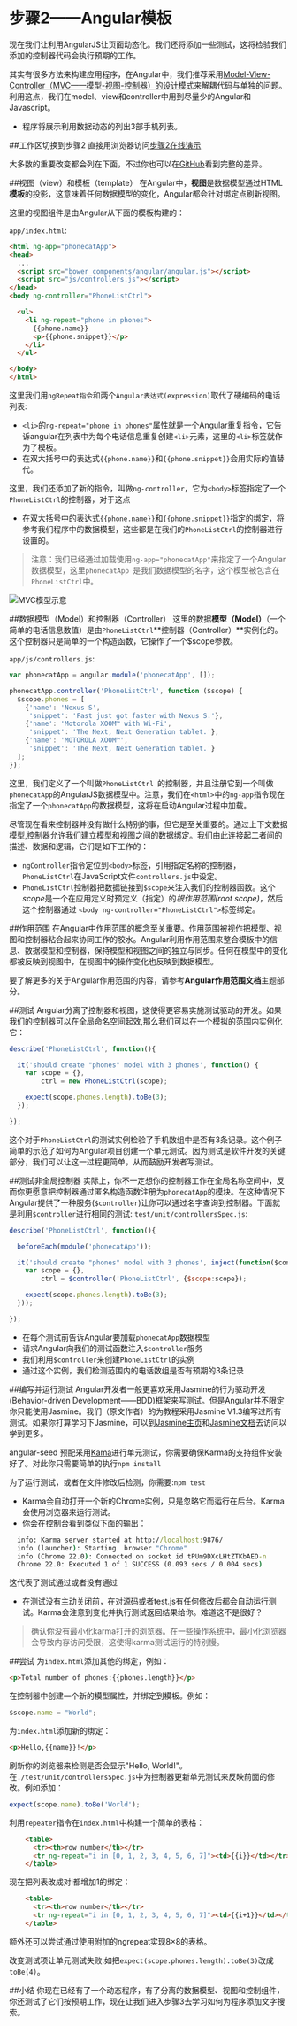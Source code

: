 # 步骤2——Angular模板
现在我们让利用AngularJS让页面动态化。我们还将添加一些测试，这将检验我们添加的控制器代码会执行预期的工作。

其实有很多方法来构建应用程序，在Angular中，我们推荐采用[Model-View-Controller（MVC——模型-视图-控制器）的设计模式](http://en.wikipedia.org/wiki/Model%E2%80%93View%E2%80%93Controller)来解耦代码与单独的问题。利用这点，我们在model、view和controller中用到尽量少的Angular和Javascript。
* 程序将展示利用数据动态的列出3部手机列表。

##工作区切换到步骤2
直接用浏览器访问[步骤2在线演示](http://angular.github.io/angular-phonecat/step-2/app)

大多数的重要改变都会列在下面，不过你也可以在[GitHub](https://github.com/angular/angular-phonecat/compare/step-1...step-2)看到完整的差异。

##视图（view）和模板（template）
在Angular中，**视图**是数据模型通过HTML**模板**的投影，这意味着任何数据模型的变化，Angular都会针对绑定点刷新视图。

这里的视图组件是由Angular从下面的模板构建的：

`app/index.html`:
```html
<html ng-app="phonecatApp">
<head>
  ...
  <script src="bower_components/angular/angular.js"></script>
  <script src="js/controllers.js"></script>
</head>
<body ng-controller="PhoneListCtrl">

  <ul>
    <li ng-repeat="phone in phones">
      {{phone.name}}
      <p>{{phone.snippet}}</p>
    </li>
  </ul>

</body>
</html>
```
这里我们用`ngRepeat指令`和两个`Angular表达式(expression)`取代了硬编码的电话列表:
* `<li>`的`ng-repeat="phone in phones"`属性就是一个Angular重复指令，它告诉angular在列表中为每个电话信息重复创建`<li>`元素，这里的`<li>`标签就作为了模板。
* 在双大括号中的表达式`{{phone.name}}`和`{{phone.snippet}}`会用实际的值替代。

这里，我们还添加了新的指令，叫做`ng-controller`，它为`<body>`标签指定了一个`PhoneListCtrl`的控制器，对于这点
* 在双大括号中的表达式`{{phone.name}}`和`{{phone.snippet}}`指定的绑定，将参考我们程序中的数据模型，这些都是在我们的`PhoneListCtrl`的控制器进行设置的。

>注意：我们已经通过加载使用`ng-app="phonecatApp"`来指定了一个Angular数据模型，这里`phonecatApp `是我们数据模型的名字，这个模型被包含在`PhoneListCtrl`中。

![MVC模型示意](../image/tutorial_02.png)

##数据模型（Model）和控制器（Controller）
这里的数据**模型（Model）**（一个简单的电话信息数值）是由`PhoneListCtrl`**控制器（Controller）**实例化的。这个控制器只是简单的一个构造函数，它操作了一个$scope参数。

`app/js/controllers.js`:
```js
var phonecatApp = angular.module('phonecatApp', []);

phonecatApp.controller('PhoneListCtrl', function ($scope) {
  $scope.phones = [
    {'name': 'Nexus S',
     'snippet': 'Fast just got faster with Nexus S.'},
    {'name': 'Motorola XOOM™ with Wi-Fi',
     'snippet': 'The Next, Next Generation tablet.'},
    {'name': 'MOTOROLA XOOM™',
     'snippet': 'The Next, Next Generation tablet.'}
  ];
});
```
这里，我们定义了一个叫做`PhoneListCtrl `的控制器，并且注册它到一个叫做`phonecatApp`的AngularJS数据模型中。注意，我们在`<html>`中的`ng-app`指令现在指定了一个`phonecatApp`的数据模型，这将在启动Angular过程中加载。

尽管现在看来控制器并没有做什么特别的事，但它是至关重要的。通过上下文数据模型,控制器允许我们建立模型和视图之间的数据绑定。我们由此连接起二者间的描述、数据和逻辑，它们是如下工作的：
*  `ngController`指令定位到`<body>`标签，引用指定名称的控制器，`PhoneListCtrl`在JavaScript文件`controllers.js`中设定。
* `PhoneListCtrl`控制器把数据链接到`$scope`来注入我们的控制器函数。这个*scope*是一个在应用定义时预定义（指定）的*根作用范围(root scope)*，然后这个控制器通过
`<body ng-controller="PhoneListCtrl">`标签绑定。

##作用范围
在Angular中作用范围的概念至关重要。作用范围被视作把模型、视图和控制器粘合起来协同工作的胶水。Angular利用作用范围来整合模板中的信息、数据模型和控制器，保持模型和视图之间的独立与同步。任何在模型中的变化都被反映到视图中，在视图中的操作变化也反映到数据模型。

要了解更多的关于Angular作用范围的内容，请参考**Angular作用范围文档**主题部分。

##测试
Angular分离了控制器和视图，这使得更容易实施测试驱动的开发。如果我们的控制器可以在全局命名空间起效,那么我们可以在一个模拟的范围内实例化它：
```js
describe('PhoneListCtrl', function(){

  it('should create "phones" model with 3 phones', function() {
    var scope = {},
        ctrl = new PhoneListCtrl(scope);

    expect(scope.phones.length).toBe(3);
  });

});
```
这个对于`PhoneListCtrl`的测试实例检验了手机数组中是否有3条记录。这个例子简单的示范了如何为Angular项目创建一个单元测试。因为测试是软件开发的关键部分，我们可以让这一过程更简单，从而鼓励开发者写测试。

##测试非全局控制器
实际上，你不一定想你的控制器工作在全局名称空间中，反而你更愿意把控制器通过匿名构造函数注册为`phonecatApp`的模块。在这种情况下Angular提供了一种服务(`$controller`)让你可以通过名字查询到控制器。下面就是利用`$controller`进行相同的测试:
`test/unit/controllersSpec.js`:
```js
describe('PhoneListCtrl', function(){

  beforeEach(module('phonecatApp'));

  it('should create "phones" model with 3 phones', inject(function($controller) {
    var scope = {},
        ctrl = $controller('PhoneListCtrl', {$scope:scope});

    expect(scope.phones.length).toBe(3);
  }));

});
```

* 在每个测试前告诉Angular要加载`phonecatApp`数据模型
* 请求Angular向我们的测试函数注入`$controller`服务
* 我们利用`$controller`来创建`PhoneListCtrl`的实例
* 通过这个实例，我们检测范围内的电话数组是否有预期的3条记录

##编写并运行测试
Angular开发者一般更喜欢采用Jasmine的行为驱动开发(Behavior-driven Development——BDD)框架来写测试。但是Angular并不限定你只能使用Jasmine。我们（原文作者）的为教程采用Jasmine V1.3编写过所有测试。如果你打算学习下Jasmine，可以到[Jasmine主页](http://jasmine.github.io/)和[Jasmine文档](http://jasmine.github.io/1.3/introduction.html)去访问以学到更多。

angular-seed 预配采用[Kama](http://karma-runner.github.io/)进行单元测试，你需要确保Karma的支持组件安装好了。对此你只需要简单的执行`npm install`

为了运行测试，或者在文件修改后检测，你需要:`npm test`

* Karma会自动打开一个新的Chrome实例，只是忽略它而运行在后台。Karma会使用浏览器来运行测试。
* 你会在控制台看到类似下面的输出：
```cmd
  info: Karma server started at http://localhost:9876/
  info (launcher): Starting  browser "Chrome"
  info (Chrome 22.0): Connected on socket id tPUm9DXcLHtZTKbAEO-n
  Chrome 22.0: Executed 1 of 1 SUCCESS (0.093 secs / 0.004 secs)
```
  这代表了测试通过或者没有通过
* 在测试没有主动关闭前，在对源码或者test.js有任何修改后都会自动运行测试。Karma会注意到变化并执行测试返回结果给你。难道这不是很好？
>确认你没有最小化karma打开的浏览器。在一些操作系统中，最小化浏览器会导致内存访问受限，这使得karma测试运行的特别慢。

##尝试
为`index.html`添加其他的绑定，例如：
```html
<p>Total number of phones:{{phones.length}}</p>
```
在控制器中创建一个新的模型属性，并绑定到模板。例如：
```js
$scope.name = "World";
```
为`index.html`添加新的绑定：
```html
<p>Hello,{{name}}!</p>
```
刷新你的浏览器来检测是否会显示"Hello, World!"。
在`./test/unit/controllersSpec.js`中为控制器更新单元测试来反映前面的修改。例如添加：
```js
expect(scope.name).toBe('World');
```
利用`repeater`指令在`index.html`中构建一个简单的表格：
```html
    <table>
      <tr><th>row number</th></tr>
      <tr ng-repeat="i in [0, 1, 2, 3, 4, 5, 6, 7]"><td>{{i}}</td></tr>
    </table>
```
现在把列表改成对i都增加1的绑定：
```html
    <table>
      <tr><th>row number</th></tr>
      <tr ng-repeat="i in [0, 1, 2, 3, 4, 5, 6, 7]"><td>{{i+1}}</td></tr>
    </table>
```
额外还可以尝试通过使用附加的ngrepeat实现8×8的表格。

改变测试项让单元测试失败:如把`expect(scope.phones.length).toBe(3)`改成`toBe(4)`。

##小结
你现在已经有了一个动态程序，有了分离的数据模型、视图和控制组件，你还测试了它们按预期工作，现在让我们进入步骤3去学习如何为程序添加文字搜索。



























